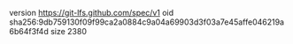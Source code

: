 version https://git-lfs.github.com/spec/v1
oid sha256:9db759130f09f99ca2a0884c9a04a69903d3f03a7e45affe046219a6b64f3f4d
size 2380
